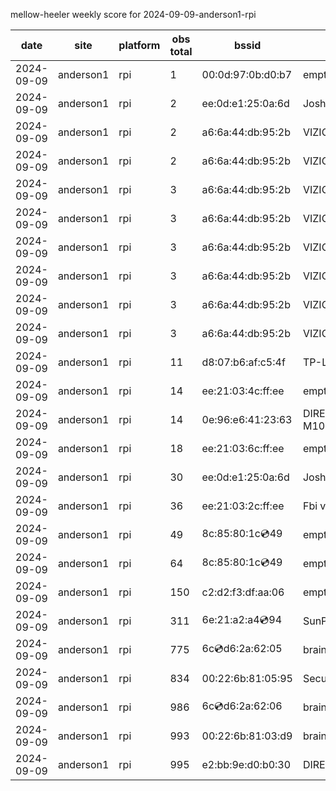 mellow-heeler weekly score for 2024-09-09-anderson1-rpi

|date|site|platform|obs total|bssid|ssid|
|--|--|--|--|--|--|
|2024-09-09|anderson1|rpi|1|00:0d:97:0b:d0:b7|empty_ssid|
|2024-09-09|anderson1|rpi|2|ee:0d:e1:25:0a:6d|JoshLily|
|2024-09-09|anderson1|rpi|2|a6:6a:44:db:95:2b|VIZIOCastAudio8662|
|2024-09-09|anderson1|rpi|2|a6:6a:44:db:95:2b|VIZIOCastAudio4181|
|2024-09-09|anderson1|rpi|3|a6:6a:44:db:95:2b|VIZIOCastAudio1797|
|2024-09-09|anderson1|rpi|3|a6:6a:44:db:95:2b|VIZIOCastAudio1803|
|2024-09-09|anderson1|rpi|3|a6:6a:44:db:95:2b|VIZIOCastAudio5252|
|2024-09-09|anderson1|rpi|3|a6:6a:44:db:95:2b|VIZIOCastAudio9821|
|2024-09-09|anderson1|rpi|3|a6:6a:44:db:95:2b|VIZIOCastAudio6460|
|2024-09-09|anderson1|rpi|3|a6:6a:44:db:95:2b|VIZIOCastAudio6001|
|2024-09-09|anderson1|rpi|11|d8:07:b6:af:c5:4f|TP-Link_C54F|
|2024-09-09|anderson1|rpi|14|ee:21:03:4c:ff:ee|empty_ssid|
|2024-09-09|anderson1|rpi|14|0e:96:e6:41:23:63|DIRECT-63-HP M102 LaserJet|
|2024-09-09|anderson1|rpi|18|ee:21:03:6c:ff:ee|empty_ssid|
|2024-09-09|anderson1|rpi|30|ee:0d:e1:25:0a:6d|JoshLily|
|2024-09-09|anderson1|rpi|36|ee:21:03:2c:ff:ee|Fbi van 13|
|2024-09-09|anderson1|rpi|49|8c:85:80:1c:cd:49|empty_ssid|
|2024-09-09|anderson1|rpi|64|8c:85:80:1c:cd:49|empty_ssid|
|2024-09-09|anderson1|rpi|150|c2:d2:f3:df:aa:06|empty_ssid|
|2024-09-09|anderson1|rpi|311|6e:21:a2:a4:cd:94|SunPower21450|
|2024-09-09|anderson1|rpi|775|6c:cd:d6:2a:62:05|braingang2_5GEXT|
|2024-09-09|anderson1|rpi|834|00:22:6b:81:05:95|SecurityCameras|
|2024-09-09|anderson1|rpi|986|6c:cd:d6:2a:62:06|braingang2_2GEXT|
|2024-09-09|anderson1|rpi|993|00:22:6b:81:03:d9|braingang2|
|2024-09-09|anderson1|rpi|995|e2:bb:9e:d0:b0:30|DIRECT-9ED03030|
